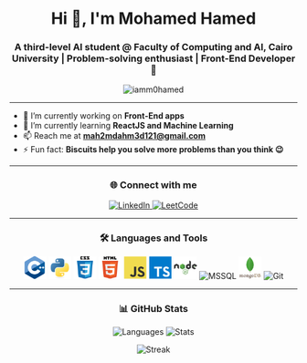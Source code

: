 <h1 align="center">Hi 👋, I'm Mohamed Hamed</h1>
<h3 align="center">A third-level AI student @ Faculty of Computing and AI, Cairo University | Problem-solving enthusiast | Front-End Developer 🚀</h3>

<p align="center">
  <img src="https://komarev.com/ghpvc/?username=iamm0hamed&label=Profile%20views&color=0e75b6&style=flat" alt="iamm0hamed" />
</p>

---

- 🔭 I’m currently working on **Front-End apps**  
- 🌱 I’m currently learning **ReactJS and Machine Learning**  
- 📫 Reach me at **mah2mdahm3d121@gmail.com**  
- ⚡ Fun fact: **Biscuits help you solve more problems than you think 😉**

---

<h3 align="center">🌐 Connect with me</h3>
<p align="center">
  <a href="https://www.linkedin.com/in/abu-hamed/" target="_blank">
    <img src="https://raw.githubusercontent.com/rahuldkjain/github-profile-readme-generator/master/src/images/icons/Social/linked-in-alt.svg" alt="LinkedIn" height="40"/>
  </a>
  <a href="https://www.leetcode.com/abuhamed" target="_blank">
    <img src="https://raw.githubusercontent.com/rahuldkjain/github-profile-readme-generator/master/src/images/icons/Social/leet-code.svg" alt="LeetCode" height="40"/>
  </a>
</p>

---

<h3 align="center">🛠 Languages and Tools</h3>
<p align="center">
  <img src="https://raw.githubusercontent.com/devicons/devicon/master/icons/cplusplus/cplusplus-original.svg" alt="C++" width="40" height="40"/> 
  <img src="https://raw.githubusercontent.com/devicons/devicon/master/icons/python/python-original.svg" alt="Python" width="40" height="40"/> 
  <img src="https://raw.githubusercontent.com/devicons/devicon/master/icons/css3/css3-original-wordmark.svg" alt="CSS3" width="40" height="40"/> 
  <img src="https://raw.githubusercontent.com/devicons/devicon/master/icons/html5/html5-original-wordmark.svg" alt="HTML5" width="40" height="40"/> 
  <img src="https://raw.githubusercontent.com/devicons/devicon/master/icons/javascript/javascript-original.svg" alt="JavaScript" width="40" height="40"/> 
  <img src="https://raw.githubusercontent.com/devicons/devicon/master/icons/typescript/typescript-original.svg" alt="TypeScript" width="40" height="40"/> 
  <img src="https://raw.githubusercontent.com/devicons/devicon/master/icons/nodejs/nodejs-original-wordmark.svg" alt="NodeJS" width="40" height="40"/> 
  <img src="https://www.svgrepo.com/show/303229/microsoft-sql-server-logo.svg" alt="MSSQL" width="40" height="40"/> 
  <img src="https://raw.githubusercontent.com/devicons/devicon/master/icons/mongodb/mongodb-original-wordmark.svg" alt="MongoDB" width="40" height="40"/> 
  <img src="https://www.vectorlogo.zone/logos/git-scm/git-scm-icon.svg" alt="Git" width="40" height="40"/> 
</p>

---

<h3 align="center">📊 GitHub Stats</h3>
<p align="center">
  <img src="https://github-readme-stats.vercel.app/api/top-langs?username=iamm0hamed&show_icons=true&locale=en&layout=compact&theme=onedark" alt="Languages" height="150"/>
  <img src="https://github-readme-stats.vercel.app/api?username=iamm0hamed&show_icons=true&locale=en&theme=onedark" alt="Stats" height="150"/>
</p>
<p align="center">
  <img src="https://streak-stats.demolab.com?user=iamm0hamed&theme=onedark" alt="Streak" height="150"/>
</p>
